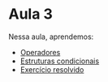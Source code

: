 # Aula 3

Nessa aula, aprendemos:

* [Operadores](1-operadores.md)
* [Estruturas condicionais](2-estruturas-condicionais.md)
* [Exercício resolvido](3-exercicio-resolvido.md)